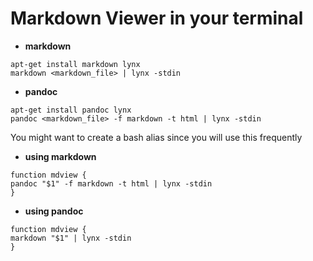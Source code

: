 # Markdown Viewer in your terminal
* **markdown**
 
```shell
apt-get install markdown lynx
markdown <markdown_file> | lynx -stdin
```
 
* **pandoc**
 
```shell
apt-get install pandoc lynx
pandoc <markdown_file> -f markdown -t html | lynx -stdin
```
 
You might want to create a bash alias since you will use this frequently
 
* **using markdown**
```shell
function mdview {
pandoc "$1" -f markdown -t html | lynx -stdin
}
```
 
* **using pandoc**
 
```shell
function mdview {
markdown "$1" | lynx -stdin
}
```
